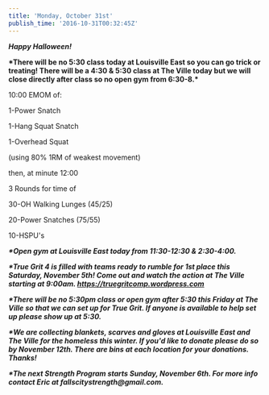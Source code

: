 ```yaml
---
title: 'Monday, October 31st'
publish_time: '2016-10-31T00:32:45Z'
---
```


***Happy Halloween!***

**\*There will be no 5:30 class today at Louisville East so you can go
trick or treating! There will be a 4:30 & 5:30 class at The Ville today
but we will close directly after class so no open gym from 6:30-8.\***

10:00 EMOM of:

1-Power Snatch

1-Hang Squat Snatch

1-Overhead Squat

(using 80% 1RM of weakest movement)

then, at minute 12:00

3 Rounds for time of

30-OH Walking Lunges (45/25)

20-Power Snatches (75/55)

10-HSPU's

***\*Open gym at Louisville East today from 11:30-12:30 & 2:30-4:00.***

***\*True Grit 4 is filled with teams ready to rumble for 1st place this
Saturday, November 5th! Come out and watch the action at The Ville
starting at 9:00am. <https://truegritcomp.wordpress.com>***

***\*There will be no 5:30pm class or open gym after 5:30 this Friday at
The Ville so that we can set up for True Grit. If anyone is available to
help set up please show up at 5:30.***

***\*We are collecting blankets, scarves and gloves at Louisville East
and The Ville for the homeless this winter. If you'd like to donate
please do so by November 12th. There are bins at each location for your
donations. Thanks!***

***\*The next Strength Program starts Sunday, November 6th. For more
info contact Eric at fallscitystrength\@gmail.com.***
